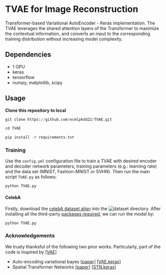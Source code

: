 # TVAE for Image Reconstruction
Transformer-based Variational AutoEncoder - Keras implementation. 
The TVAE leverages the shared attention layers of the Transformer to maximize the contextual information, and converts an input to the corresponding training distribution without increasing model complexity.

## Dependencies

- 1 GPU
- keras
- tensorflow
- numpy, matplotlib, scipy 

## Usage

**Clone this repository to local**

```python
git clone https://github.com/ecmlpkdd22/TVAE.git

cd TVAE

pip install -r requirements.txt
```

### Training

Use the ```config.yml``` configuration file to train a TVAE with desired encoder and decoder network parameters, training parameters (e.g.: learning rate) and the data set (MNIST, Fashion-MNIST or SVHN). Then run the main script ```TVAE.py``` as follows:

```bash
python TVAE.py
```


#### CelebA

Firstly, download the [celebA dataset align](http://mmlab.ie.cuhk.edu.hk/projects/CelebA.html) into the ![dataset](dataset/) directory. After installing all the third-party [packages required](https://keras.io/examples/generative/dcgan_overriding_train_step/),  we can run the model by:

```python
python TVAE.py
```

### Acknowledgements
We truely thanksful of the following two piror works. Particularly, part of the code is inspired by [[VAE]](https://github.com/chaitanya100100/VAE-for-Image-Generation)
+ Auto-encoding variational bayes [[paper]](https://arxiv.org/pdf/1312.6114.pdf) [[VAE.keras]](https://github.com/chaitanya100100/VAE-for-Image-Generation)
+ Spatial Transformer Networks [[paper]](https://arxiv.org/pdf/1506.02025.pdf) [[STN.keras]](https://github.com/oarriaga/STN.keras)

